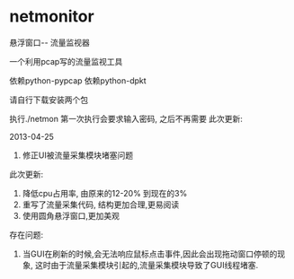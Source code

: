 netmonitor
==========

悬浮窗口-- 流量监视器

一个利用pcap写的流量监视工具

依赖python-pypcap
依赖python-dpkt

请自行下载安装两个包

执行./netmon  第一次执行会要求输入密码, 之后不再需要
此次更新:

2013-04-25

1. 修正UI被流量采集模块堵塞问题

此次更新:

1. 降低cpu占用率, 由原来的12-20% 到现在的3%
2. 重写了流量采集代码, 结构更加合理,更易阅读
3. 使用圆角悬浮窗口,更加美观

存在问题:

1. 当GUI在刷新的时候,会无法响应鼠标点击事件,因此会出现拖动窗口停顿的现象,
这时由于流量采集模块引起的,流量采集模块导致了GUI线程堵塞.
